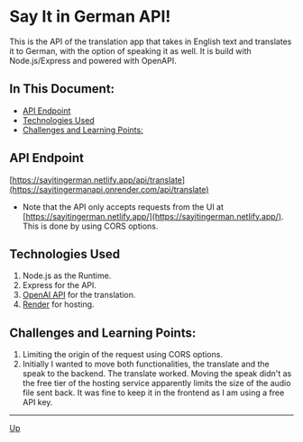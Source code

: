 # Say It in German API!
This is the API of the translation app that takes in English text and translates it to German, with the option of speaking it as well. It is build with Node.js/Express and powered with OpenAPI.

## In This Document:
- [API Endpoint](#api-endpoint)
- [Technologies Used](#technologies-used)
- [Challenges and Learning Points:](#challenges-and-learning-points)

## API Endpoint
[https://sayitingerman.netlify.app/api/translate](https://sayitingermanapi.onrender.com/api/translate)

- Note that the API only accepts requests from the UI at [https://sayitingerman.netlify.app/](https://sayitingerman.netlify.app/). This is done by using CORS options.


## Technologies Used
1. Node.js as the Runtime.
2. Express for the API.
3. [OpenAI API](https://platform.openai.com/docs/introduction/overview) for the translation.
4. [Render](https://dashboard.render.com/) for hosting.
   

## Challenges and Learning Points:
1. Limiting the origin of the request using CORS options.
2. Initially I wanted to move both functionalities, the translate and the speak to the backend. The translate worked. Moving the speak didn't as the free tier of the hosting service apparently limits the size of the audio file sent back. It was fine to keep it in the frontend as I am using a free API key.
   
<hr>

[Up](README.md)
